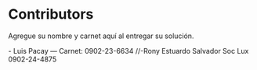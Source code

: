 # Contributors

Agregue su nombre y carnet aquí al entregar su solución.

\- Luis Pacay — Carnet: 0902-23-6634
//-Rony Estuardo  Salvador Soc Lux  0902-24-4875



